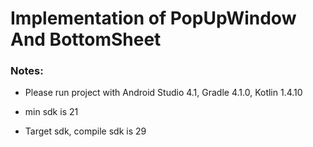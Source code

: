 # Implementation of PopUpWindow And BottomSheet



### Notes: 

- Please run project with Android Studio 4.1, Gradle 4.1.0, Kotlin 1.4.10 

- min sdk is 21

- Target sdk, compile sdk is 29 
